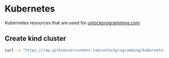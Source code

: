 # Kubernetes

Kubernetes resources that are used for [unlockprogramming.com](https://unlockprogramming.com).

## Create kind cluster

```bash
curl -s "https://raw.githubusercontent.com/unlockprogramming/kubernetes/main/kubernetes-setup-using-kind/install.sh" | bash
```

